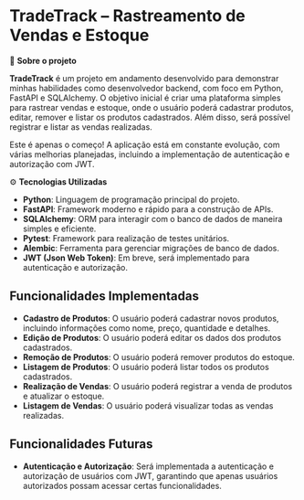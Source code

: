 # TradeTrack – Rastreamento de Vendas e Estoque

📍 **Sobre o projeto**

**TradeTrack** é um projeto em andamento desenvolvido para demonstrar minhas habilidades como desenvolvedor backend, com foco em Python, FastAPI e SQLAlchemy. O objetivo inicial é criar uma plataforma simples para rastrear vendas e estoque, onde o usuário poderá cadastrar produtos, editar, remover e listar os produtos cadastrados. Além disso, será possível registrar e listar as vendas realizadas.

Este é apenas o começo! A aplicação está em constante evolução, com várias melhorias planejadas, incluindo a implementação de autenticação e autorização com JWT.

⚙️ **Tecnologias Utilizadas**

- **Python**: Linguagem de programação principal do projeto.
- **FastAPI**: Framework moderno e rápido para a construção de APIs.
- **SQLAlchemy**: ORM para interagir com o banco de dados de maneira simples e eficiente.
- **Pytest**: Framework para realização de testes unitários.
- **Alembic**: Ferramenta para gerenciar migrações de banco de dados.
- **JWT (Json Web Token)**: Em breve, será implementado para autenticação e autorização.

## **Funcionalidades Implementadas**

- **Cadastro de Produtos**: O usuário poderá cadastrar novos produtos, incluindo informações como nome, preço, quantidade e detalhes.
- **Edição de Produtos**: O usuário poderá editar os dados dos produtos cadastrados.
- **Remoção de Produtos**: O usuário poderá remover produtos do estoque.
- **Listagem de Produtos**: O usuário poderá listar todos os produtos cadastrados.
- **Realização de Vendas**: O usuário poderá registrar a venda de produtos e atualizar o estoque.
- **Listagem de Vendas**: O usuário poderá visualizar todas as vendas realizadas.

## **Funcionalidades Futuras**

- **Autenticação e Autorização**: Será implementada a autenticação e autorização de usuários com JWT, garantindo que apenas usuários autorizados possam acessar certas funcionalidades.
